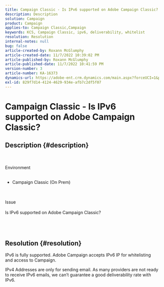 ```yaml
---
title: Campaign Classic - Is IPv6 supported on Adobe Campaign Classic?
description: Description
solution: Campaign
product: Campaign
applies-to: Campaign Classic,Campaign
keywords: KCS, Campaign Classic, ipv6, deliverability, whitelist
resolution: Resolution
internal-notes: null
bug: false
article-created-by: Roxann McGlumphy
article-created-date: 11/7/2022 10:39:02 PM
article-published-by: Roxann McGlumphy
article-published-date: 11/7/2022 10:41:59 PM
version-number: 3
article-number: KA-16373
dynamics-url: https://adobe-ent.crm.dynamics.com/main.aspx?forceUCI=1&pagetype=entityrecord&etn=knowledgearticle&id=4cfcb5f4-ec5e-ed11-9561-6045bd006704
exl-id: 829f7d14-4124-4629-934e-afb7c2df5f07
---
```

# Campaign Classic - Is IPv6 supported on Adobe Campaign Classic?

## Description {#description}

<br><br>Environment<br><br>
- Campaign Classic (On Prem)

<br><br>Issue<br><br>Is IPv6 supported on Adobe Campaign Classic?<br><br> <br><br>

## Resolution {#resolution}


IPv6 is fully supported. Adobe Campaign accepts IPv6 IP for whitelisting and access to Campaign.

IPv4 Addresses are only for sending email. As many providers are not ready to receive IPv6 emails, we can’t guarantee a good deliverability rate with IPv6.

